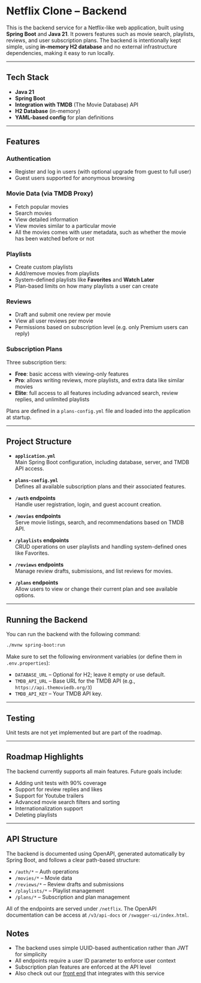 # Netflix Clone – Backend

This is the backend service for a Netflix-like web application, built using **Spring Boot** and **Java 21**. It powers features such as movie search, playlists, reviews, and user subscription plans. The backend is intentionally kept simple, using **in-memory H2 database** and no external infrastructure dependencies, making it easy to run locally.

---

## Tech Stack

- **Java 21**
- **Spring Boot**
- **Integration with TMDB** (The Movie Database) API
- **H2 Database** (in-memory)
- **YAML-based config** for plan definitions

---

## Features

### Authentication

- Register and log in users (with optional upgrade from guest to full user)
- Guest users supported for anonymous browsing

### Movie Data (via TMDB Proxy)

- Fetch popular movies
- Search movies
- View detailed information
- View movies similar to a particular movie
- All the movies comes with user metadata, such as whether the movie has been watched before or not

### Playlists

- Create custom playlists
- Add/remove movies from playlists
- System-defined playlists like **Favorites** and **Watch Later**
- Plan-based limits on how many playlists a user can create

### Reviews

- Draft and submit one review per movie
- View all user reviews per movie
- Permissions based on subscription level (e.g. only Premium users can reply)

### Subscription Plans

Three subscription tiers:

- **Free**: basic access with viewing-only features
- **Pro**: allows writing reviews, more playlists, and extra data like similar movies
- **Elite**: full access to all features including advanced search, review replies, and unlimited playlists

Plans are defined in a `plans-config.yml` file and loaded into the application at startup.

---

## Project Structure

- **`application.yml`**  
  Main Spring Boot configuration, including database, server, and TMDB API access.

- **`plans-config.yml`**  
  Defines all available subscription plans and their associated features.

- **`/auth` endpoints**  
  Handle user registration, login, and guest account creation.

- **`/movies` endpoints**  
  Serve movie listings, search, and recommendations based on TMDB API.

- **`/playlists` endpoints**  
  CRUD operations on user playlists and handling system-defined ones like Favorites.

- **`/reviews` endpoints**  
  Manage review drafts, submissions, and list reviews for movies.

- **`/plans` endpoints**  
  Allow users to view or change their current plan and see available options.

---

## Running the Backend

You can run the backend with the following command:

```bash
./mvnw spring-boot:run
```

Make sure to set the following environment variables (or define them in `.env.properties`):

- `DATABASE_URL` – Optional for H2; leave it empty or use default.
- `TMDB_API_URL` – Base URL for the TMDB API (e.g., `https://api.themoviedb.org/3`)
- `TMDB_API_KEY` – Your TMDB API key.

---

## Testing

Unit tests are not yet implemented but are part of the roadmap.

---

## Roadmap Highlights

The backend currently supports all main features. Future goals include:

- Adding unit tests with 90% coverage
- Support for review replies and likes
- Support for Youtube trailers
- Advanced movie search filters and sorting
- Internationalization support
- Deleting playlists

---

## API Structure

The backend is documented using OpenAPI, generated automatically by Spring Boot, and follows a clear path-based structure:

- `/auth/*` – Auth operations
- `/movies/*` – Movie data
- `/reviews/*` – Review drafts and submissions
- `/playlists/*` – Playlist management
- `/plans/*` – Subscription and plan management

All of the endpoints are served under `/netflix`. The OpenAPI documentation can be access at `/v3/api-docs` or `/swagger-ui/index.html`.

## Notes

- The backend uses simple UUID-based authentication rather than JWT for simplicity
- All endpoints require a user ID parameter to enforce user context
- Subscription plan features are enforced at the API level
- Also check out our [front end](https://github.com/borgeskauan/netflix-frontend) that integrates with this service
